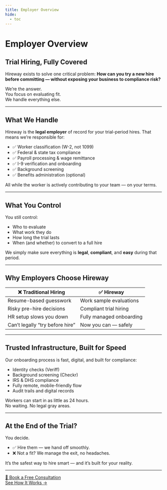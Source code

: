 ```yaml
---
title: Employer Overview
hide:
  - toc
---
```


# Employer Overview

## Trial Hiring, Fully Covered

Hireway exists to solve one critical problem: **How can you try a new hire before committing — without exposing your business to compliance risk?**

We’re the answer.  
You focus on evaluating fit.  
We handle everything else.

---

## What We Handle

Hireway is the **legal employer** of record for your trial-period hires. That means we’re responsible for:

- ✅ Worker classification (W-2, not 1099)
- ✅ Federal & state tax compliance
- ✅ Payroll processing & wage remittance
- ✅ I-9 verification and onboarding
- ✅ Background screening
- ✅ Benefits administration (optional)

All while the worker is actively contributing to your team — on your terms.

---

## What You Control

You still control:

- Who to evaluate  
- What work they do  
- How long the trial lasts  
- When (and whether) to convert to a full hire

We simply make sure everything is **legal**, **compliant**, and **easy** during that period.

---

## Why Employers Choose Hireway

| ❌ Traditional Hiring | ✅ Hireway |
|----------------------|-----------|
| Resume-based guesswork | Work sample evaluations |
| Risky pre-hire decisions | Compliant trial hiring |
| HR setup slows you down | Fully managed onboarding |
| Can’t legally “try before hire” | Now you can — safely |

---

## Trusted Infrastructure, Built for Speed

Our onboarding process is fast, digital, and built for compliance:

- Identity checks (Veriff)  
- Background screening (Checkr)  
- IRS & DHS compliance  
- Fully remote, mobile-friendly flow  
- Audit trails and digital records

Workers can start in as little as 24 hours.  
No waiting. No legal gray areas.

---

## At the End of the Trial?

You decide.

- ✅ Hire them — we hand off smoothly.
- ❌ Not a fit? We manage the exit, no headaches.

It’s the safest way to hire smart — and it’s built for your reality.

---

[📅 Book a Free Consultation](#)  
[See How It Works →](how-it-works.md)
